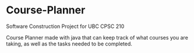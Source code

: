 # Course-Planner
Software Construction Project for UBC CPSC 210 

Course Planner made with java that can keep track of what courses you are taking, as well as the tasks needed to be completed.
